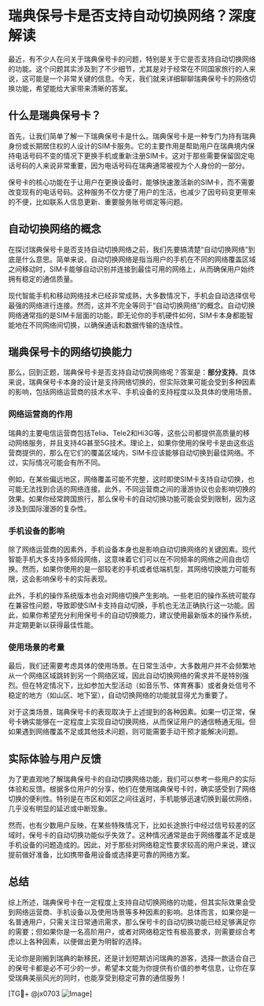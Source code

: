 # 瑞典保号卡是否支持自动切换网络？深度解读

最近，有不少人在问关于瑞典保号卡的问题，特别是关于它是否支持自动切换网络的功能。这个问题其实涉及到了不少细节，尤其是对于经常在不同国家旅行的人来说，这可能是一个非常关键的信息。今天，我们就来详细聊聊瑞典保号卡的网络切换功能，希望能给大家带来清晰的答案。

## 什么是瑞典保号卡？

首先，让我们简单了解一下瑞典保号卡是什么。瑞典保号卡是一种专门为持有瑞典身份或长期居住权的人设计的SIM卡服务。它的主要作用是帮助用户在瑞典境内保持电话号码不变的情况下更换手机或重新注册SIM卡。这对于那些需要保留固定电话号码的人来说非常重要，因为电话号码在瑞典通常被视为个人身份的一部分。

保号卡的核心功能在于让用户在更换设备时，能够快速激活新的SIM卡，而不需要改变现有的电话号码。这种服务不仅方便了用户的生活，也减少了因号码变更带来的不便，比如联系人信息更新、重要服务账号绑定等问题。

## 自动切换网络的概念

在探讨瑞典保号卡是否支持自动切换网络之前，我们先要搞清楚“自动切换网络”到底是什么意思。简单来说，自动切换网络是指当用户的手机在不同的网络覆盖区域之间移动时，SIM卡能够自动识别并连接到最佳可用的网络上，从而确保用户始终拥有稳定的通信质量。

现代智能手机和移动网络技术已经非常成熟，大多数情况下，手机会自动选择信号最强的网络进行连接。然而，这并不完全等同于“自动切换网络”的概念。自动切换网络通常指的是SIM卡层面的功能，即无论你的手机硬件如何，SIM卡本身都能智能地在不同网络间切换，以确保通话和数据传输的连续性。

## 瑞典保号卡的网络切换能力

那么，回到正题，瑞典保号卡是否支持自动切换网络呢？答案是：**部分支持**。具体来说，瑞典保号卡本身的设计是支持网络切换的，但实际效果可能会受到多种因素的影响，包括网络运营商的技术水平、手机设备的支持程度以及具体的使用场景。

### 网络运营商的作用

瑞典的主要电信运营商包括Telia、Tele2和Hi3G等，这些公司都提供高质量的移动网络服务，并且支持4G甚至5G技术。理论上，如果你使用的保号卡是由这些运营商提供的，那么在它们的覆盖区域内，SIM卡应该能够自动切换到最佳网络。不过，实际情况可能会有所不同。

例如，在某些偏远地区，网络覆盖可能不完整，这时即使SIM卡支持自动切换，也可能无法找到合适的网络连接。此外，不同运营商之间的漫游协议也会影响切换的效果。如果你经常跨国旅行，那么保号卡的自动切换功能可能会受到限制，因为这涉及到国际漫游的复杂性。

### 手机设备的影响

除了网络运营商的因素外，手机设备本身也是影响自动切换网络的关键因素。现代智能手机大多支持多频段网络，这意味着它们可以在不同频率的网络之间自由切换。然而，如果你使用的是一部较老的手机或者低端机型，其网络切换能力可能有限，这会影响保号卡的实际表现。

此外，手机的操作系统版本也会对网络切换产生影响。一些老旧的操作系统可能存在兼容性问题，导致即使SIM卡支持自动切换，手机也无法正确执行这一功能。因此，如果你希望充分利用保号卡的自动切换能力，建议使用最新版本的操作系统，并定期更新以获得最佳性能。

### 使用场景的考量

最后，我们还需要考虑具体的使用场景。在日常生活中，大多数用户并不会频繁地从一个网络区域跳转到另一个网络区域，因此自动切换网络的需求并不是特别强烈。但在特定情况下，比如参加大型活动（如音乐节、体育赛事）或者身处信号不稳定的地方（如山区、地下室），自动切换网络的功能就显得尤为重要了。

对于这类场景，瑞典保号卡的表现取决于上述提到的各种因素。如果一切正常，保号卡确实能够在一定程度上实现自动切换网络，从而保证用户的通信畅通无阻。但如果遇到网络覆盖不足或其他技术问题，则可能需要手动干预才能解决问题。

## 实际体验与用户反馈

为了更直观地了解瑞典保号卡的自动切换网络功能，我们可以参考一些用户的实际体验和反馈。根据多位用户的分享，他们在使用瑞典保号卡时，确实感受到了网络切换的便利性。特别是在市区和郊区之间往返时，手机能够迅速切换到最优网络，几乎没有明显的延迟或中断现象。

然而，也有少数用户反映，在某些特殊情况下，比如长途旅行中经过信号较差的区域时，保号卡的自动切换功能似乎失效了。这种情况通常是由于网络覆盖不足或是手机设备的问题造成的。因此，对于那些对网络稳定性要求较高的用户来说，建议提前做好准备，比如携带备用设备或选择更可靠的网络方案。

## 总结

综上所述，瑞典保号卡在一定程度上支持自动切换网络的功能，但其实际效果会受到网络运营商、手机设备以及使用场景等多种因素的影响。总体而言，如果你是一名普通用户，只需关注日常通讯需求，那么保号卡的自动切换功能已经足够满足你的需要；但如果你是一名高阶用户，或者对网络稳定性有极高要求，则需要综合考虑以上各种因素，以便做出更为明智的选择。

无论你是刚搬到瑞典的新移民，还是计划短期访问瑞典的游客，选择一款适合自己的保号卡都是必不可少的一步。希望本文能为你提供有价值的参考信息，让你在享受瑞典美丽风光的同时，也能享受到稳定可靠的通信服务！

[TG💪+ @jx0703 ![Image](https://github.com/user-attachments/assets/dbca1d08-cadb-493c-b0ec-ad6f7a83f270)]